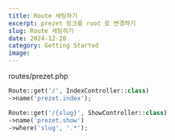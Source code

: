 ```yaml
---
title: Route 세팅하기
excerpt: prezet 링크를 root 로 변경하기
slug: Route 세팅하기
date: 2024-12-20
category: Getting Started
image:
---
```


routes/prezet.php

```php
Route::get('/', IndexController::class)
->name('prezet.index');

Route::get('/{slug}', ShowController::class)
->name('prezet.show')
->where('slug', '.*');
```

